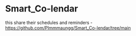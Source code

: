 # Smart_Co-lendar
this share their schedules and reminders
-https://github.com/Plmmmaungg/Smart_Co-lendar/tree/main
